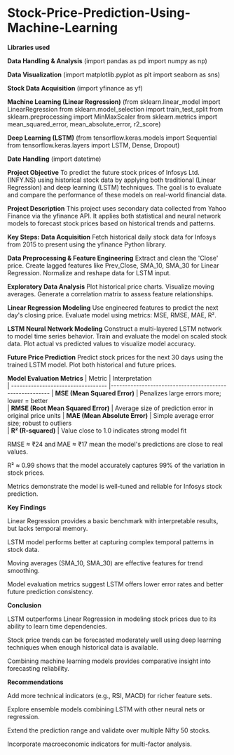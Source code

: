 # Stock-Price-Prediction-Using-Machine-Learning
**Libraries used**

**Data Handling & Analysis**
(import pandas as pd
import numpy as np)

**Data Visualization**
(import matplotlib.pyplot as plt
import seaborn as sns)

**Stock Data Acquisition**
(import yfinance as yf)

**Machine Learning (Linear Regression)**
(from sklearn.linear_model import LinearRegression
from sklearn.model_selection import train_test_split
from sklearn.preprocessing import MinMaxScaler
from sklearn.metrics import mean_squared_error, mean_absolute_error, r2_score)

**Deep Learning (LSTM)**
(from tensorflow.keras.models import Sequential
from tensorflow.keras.layers import LSTM, Dense, Dropout)

**Date Handling**
(import datetime)

**Project Objective**
To predict the future stock prices of Infosys Ltd. (INFY.NS) using historical stock data by applying both traditional (Linear Regression) and deep learning (LSTM) techniques. The goal is to evaluate and compare the performance of these models on real-world financial data.

**Project Description**
This project uses secondary data collected from Yahoo Finance via the yfinance API. It applies both statistical and neural network models to forecast stock prices based on historical trends and patterns.

**Key Steps:**
**Data Acquisition**
Fetch historical daily stock data for Infosys from 2015 to present using the yfinance Python library.

**Data Preprocessing & Feature Engineering**
Extract and clean the 'Close' price.
Create lagged features like Prev_Close, SMA_10, SMA_30 for Linear Regression.
Normalize and reshape data for LSTM input.

**Exploratory Data Analysis**
Plot historical price charts.
Visualize moving averages.
Generate a correlation matrix to assess feature relationships.

**Linear Regression Modeling**
Use engineered features to predict the next day's closing price.
Evaluate model using metrics: MSE, RMSE, MAE, R².

**LSTM Neural Network Modeling**
Construct a multi-layered LSTM network to model time series behavior.
Train and evaluate the model on scaled stock data.
Plot actual vs predicted values to visualize model accuracy.

 **Future Price Prediction**
Predict stock prices for the next 30 days using the trained LSTM model.
Plot both historical and future prices.

**Model Evaluation Metrics**
| Metric                             |        Interpretation  
| ---------------------------------- |-------------------------------------------------------- 
| **MSE (Mean Squared Error)**       |  Penalizes large errors more; lower = better              
| **RMSE (Root Mean Squared Error)** |  Average size of prediction error in original price units 
| **MAE (Mean Absolute Error)**      |  Simple average error size; robust to outliers            
| **R² (R-squared)**                 |  Value close to 1.0 indicates strong model fit      

RMSE ≈ ₹24 and MAE ≈ ₹17 mean the model's predictions are close to real values.

R² ≈ 0.99 shows that the model accurately captures 99% of the variation in stock prices.

Metrics demonstrate the model is well-tuned and reliable for Infosys stock prediction.


**Key Findings**

Linear Regression provides a basic benchmark with interpretable results, but lacks temporal memory.

LSTM model performs better at capturing complex temporal patterns in stock data.

Moving averages (SMA_10, SMA_30) are effective features for trend smoothing.

Model evaluation metrics suggest LSTM offers lower error rates and better future prediction consistency.

**Conclusion**

LSTM outperforms Linear Regression in modeling stock prices due to its ability to learn time dependencies.

Stock price trends can be forecasted moderately well using deep learning techniques when enough historical data is available.

Combining machine learning models provides comparative insight into forecasting reliability.

 **Recommendations**
 
Add more technical indicators (e.g., RSI, MACD) for richer feature sets.

Explore ensemble models combining LSTM with other neural nets or regression.

Extend the prediction range and validate over multiple Nifty 50 stocks.

Incorporate macroeconomic indicators for multi-factor analysis.
